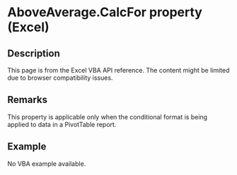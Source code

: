 # AboveAverage.CalcFor property (Excel)

## Description
This page is from the Excel VBA API reference. The content might be limited due to browser compatibility issues.

## Remarks
This property is applicable only when the conditional format is being applied to data in a PivotTable report.

## Example
No VBA example available.
